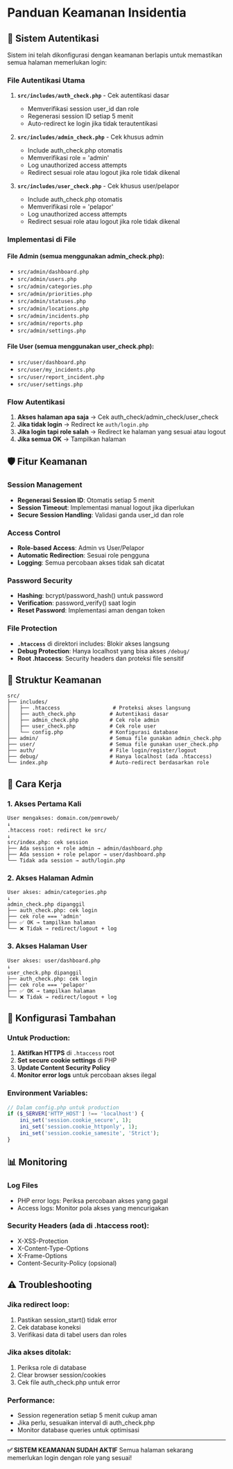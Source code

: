 # Panduan Keamanan Insidentia

## 🔐 Sistem Autentikasi

Sistem ini telah dikonfigurasi dengan keamanan berlapis untuk memastikan semua halaman memerlukan login:

### File Autentikasi Utama

1. **`src/includes/auth_check.php`** - Cek autentikasi dasar
   - Memverifikasi session user_id dan role
   - Regenerasi session ID setiap 5 menit
   - Auto-redirect ke login jika tidak terautentikasi

2. **`src/includes/admin_check.php`** - Cek khusus admin
   - Include auth_check.php otomatis  
   - Memverifikasi role = 'admin'
   - Log unauthorized access attempts
   - Redirect sesuai role atau logout jika role tidak dikenal

3. **`src/includes/user_check.php`** - Cek khusus user/pelapor
   - Include auth_check.php otomatis
   - Memverifikasi role = 'pelapor'
   - Log unauthorized access attempts
   - Redirect sesuai role atau logout jika role tidak dikenal

### Implementasi di File

#### File Admin (semua menggunakan admin_check.php):
- `src/admin/dashboard.php`
- `src/admin/users.php` 
- `src/admin/categories.php`
- `src/admin/priorities.php`
- `src/admin/statuses.php`
- `src/admin/locations.php`
- `src/admin/incidents.php`
- `src/admin/reports.php`
- `src/admin/settings.php`

#### File User (semua menggunakan user_check.php):
- `src/user/dashboard.php`
- `src/user/my_incidents.php`
- `src/user/report_incident.php`
- `src/user/settings.php`

### Flow Autentikasi

1. **Akses halaman apa saja** → Cek auth_check/admin_check/user_check
2. **Jika tidak login** → Redirect ke `auth/login.php`
3. **Jika login tapi role salah** → Redirect ke halaman yang sesuai atau logout
4. **Jika semua OK** → Tampilkan halaman

## 🛡️ Fitur Keamanan

### Session Management
- **Regenerasi Session ID**: Otomatis setiap 5 menit
- **Session Timeout**: Implementasi manual logout jika diperlukan
- **Secure Session Handling**: Validasi ganda user_id dan role

### Access Control
- **Role-based Access**: Admin vs User/Pelapor
- **Automatic Redirection**: Sesuai role pengguna
- **Logging**: Semua percobaan akses tidak sah dicatat

### Password Security
- **Hashing**: bcrypt/password_hash() untuk password
- **Verification**: password_verify() saat login
- **Reset Password**: Implementasi aman dengan token

### File Protection
- **`.htaccess`** di direktori includes: Blokir akses langsung
- **Debug Protection**: Hanya localhost yang bisa akses `/debug/`
- **Root .htaccess**: Security headers dan proteksi file sensitif

## 📁 Struktur Keamanan

```
src/
├── includes/
│   ├── .htaccess                 # Proteksi akses langsung
│   ├── auth_check.php           # Autentikasi dasar
│   ├── admin_check.php          # Cek role admin
│   ├── user_check.php           # Cek role user
│   └── config.php               # Konfigurasi database
├── admin/                       # Semua file gunakan admin_check.php
├── user/                        # Semua file gunakan user_check.php  
├── auth/                        # File login/register/logout
├── debug/                       # Hanya localhost (ada .htaccess)
└── index.php                    # Auto-redirect berdasarkan role
```

## 🚀 Cara Kerja

### 1. Akses Pertama Kali
```
User mengakses: domain.com/pemroweb/
↓
.htaccess root: redirect ke src/
↓  
src/index.php: cek session
├── Ada session + role admin → admin/dashboard.php
├── Ada session + role pelapor → user/dashboard.php  
└── Tidak ada session → auth/login.php
```

### 2. Akses Halaman Admin
```
User akses: admin/categories.php
↓
admin_check.php dipanggil
├── auth_check.php: cek login
├── cek role === 'admin'
├── ✅ OK → tampilkan halaman
└── ❌ Tidak → redirect/logout + log
```

### 3. Akses Halaman User
```
User akses: user/dashboard.php
↓
user_check.php dipanggil  
├── auth_check.php: cek login
├── cek role === 'pelapor'
├── ✅ OK → tampilkan halaman
└── ❌ Tidak → redirect/logout + log
```

## 🔧 Konfigurasi Tambahan

### Untuk Production:
1. **Aktifkan HTTPS** di `.htaccess` root
2. **Set secure cookie settings** di PHP
3. **Update Content Security Policy**
4. **Monitor error logs** untuk percobaan akses ilegal

### Environment Variables:
```php
// Dalam config.php untuk production
if ($_SERVER['HTTP_HOST'] !== 'localhost') {
    ini_set('session.cookie_secure', 1);
    ini_set('session.cookie_httponly', 1);
    ini_set('session.cookie_samesite', 'Strict');
}
```

## 📊 Monitoring

### Log Files
- PHP error logs: Periksa percobaan akses yang gagal
- Access logs: Monitor pola akses yang mencurigakan

### Security Headers (ada di .htaccess root):
- X-XSS-Protection
- X-Content-Type-Options  
- X-Frame-Options
- Content-Security-Policy (opsional)

## ⚠️ Troubleshooting

### Jika redirect loop:
1. Pastikan session_start() tidak error
2. Cek database koneksi
3. Verifikasi data di tabel users dan roles

### Jika akses ditolak:
1. Periksa role di database
2. Clear browser session/cookies
3. Cek file auth_check.php untuk error

### Performance:
- Session regeneration setiap 5 menit cukup aman
- Jika perlu, sesuaikan interval di auth_check.php
- Monitor database queries untuk optimisasi

---

**✅ SISTEM KEAMANAN SUDAH AKTIF**
Semua halaman sekarang memerlukan login dengan role yang sesuai!
